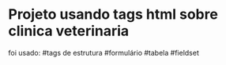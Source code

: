 # Projeto usando tags html sobre clinica veterinaria
foi usado:
#tags de estrutura
#formulário
#tabela
#fieldset
